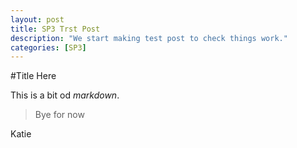 ```yaml
---
layout: post
title: SP3 Trst Post
description: "We start making test post to check things work."
categories: [SP3]
---
```


#Title Here

This is a bit od *markdown*.

> Bye for now

Katie